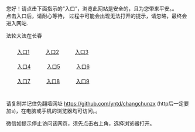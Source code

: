 您好！请点击下面指示的“入口”，浏览此网站是安全的，且为您带来平安。。 <br/>
点击入口后，请耐心等待， 过程中可能会出现无法打开的提示，请忽略，最终会进入网站. </br>

法轮大法在长春<br/>
<div style="padding:10px"><a style="margin:20px" target="_blank" href="https://d2inkaktm3j6a3.cloudfront.net/2Qpsp?wnfumse" id="ccLink1" rel="nofollow">入口1</a> <a target="_blank" style="margin:20px" href="https://d21z123vsqpdpd.cloudfront.net/2Qpsp?arwyvpl" id="ccLink2" rel="nofollow">入口2</a> <a style="margin:20px" target="_blank" href="https://d1wzftlpkejyg4.cloudfront.net/2Qpsp?jwvmctn" id="ccLink3" rel="nofollow">入口3</a></div>

<div style="padding:10px" ><a style="margin:20px" target="_blank" href="https://d2inkaktm3j6a3.cloudfront.net/2Qpsp?wnfumse" id="ccLink4" rel="nofollow">入口4</a> <a style="margin:20px" href="https://d21z123vsqpdpd.cloudfront.net/2Qpsp?arwyvpl" target="_blank" id="ccLink5" rel="nofollow">入口5</a> <a style="margin:20px" href="https://d1wzftlpkejyg4.cloudfront.net/2Qpsp?jwvmctn" target="_blank" id="ccLink6" rel="nofollow">入口6</a></div>

<div style="padding:10px"><a style="margin:20px" target="_blank" href="https://d2inkaktm3j6a3.cloudfront.net/2Qpsp?wnfumse" id="ccLink7" rel="nofollow">入口7</a> <a style="margin:20px" href="https://d21z123vsqpdpd.cloudfront.net/2Qpsp?arwyvpl" target="_blank" id="ccLink8" rel="nofollow">入口8</a> <a style="margin:20px" target="_blank" href="https://d1wzftlpkejyg4.cloudfront.net/2Qpsp?jwvmctn" id="ccLink9" rel="nofollow">入口9</a></div>

<br/>



请复制并记住免翻墙网址 https://github.com/yntd/changchunzx (http后一定要加s)，在电脑或手机的浏览器均可访问。。<br/>

微信如提示停止访问该网页，须先点击右上角，选择浏览器打开。
